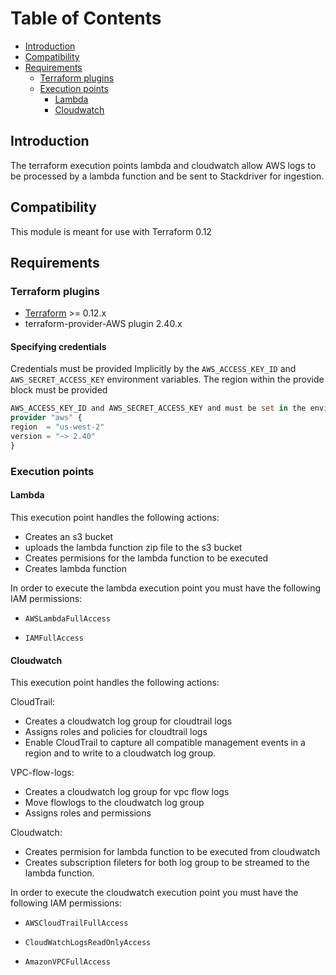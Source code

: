 # Table of Contents
<!-- TOC -->
 * [Introduction](#introduction)
 * [Compatibility](#Compatibility)
 * [Requirements](#Requirements)
    * [Terraform plugins](#Terraform-plugins)
    * [Execution points](Execution-points)
         * [Lambda](#Lambda)
         * [Cloudwatch](#Cloudwatch)
            
      
         
    
<!-- TOC -->
## Introduction

The terraform execution points lambda and cloudwatch allow AWS logs to be processed by a lambda function and be sent to Stackdriver for ingestion.

## Compatibility

This module is meant for use with Terraform 0.12

## Requirements

### Terraform plugins
- [Terraform](https://www.terraform.io/downloads.html) >= 0.12.x
- terraform-provider-AWS plugin 2.40.x

#### Specifying credentials
   
Credentials must be provided Implicitly by the `AWS_ACCESS_KEY_ID` and `AWS_SECRET_ACCESS_KEY` environment variables.
The region within the provide block must be provided
   ```terraform
   AWS_ACCESS_KEY_ID and AWS_SECRET_ACCESS_KEY and must be set in the environment before Terraform is run.
   provider "aws" {
   region  = "us-west-2"
   version = "~> 2.40"
   }
```
### Execution points

#### Lambda

This execution point handles the following actions:
- Creates an s3 bucket
- uploads the lambda function zip file to the s3 bucket
- Creates permisions for the lambda function to be executed
- Creates lambda function

In order to execute the lambda execution point you must have the following IAM permissions:

- `AWSLambdaFullAccess`

- `IAMFullAccess`

#### Cloudwatch
This execution point handles the following actions:

CloudTrail:
- Creates a cloudwatch log group for cloudtrail logs
- Assigns roles and policies for cloudtrail logs
- Enable CloudTrail to capture all compatible management events in a region and to write to a cloudwatch log group.

VPC-flow-logs:
- Creates a cloudwatch log group for vpc flow logs
- Move flowlogs to the cloudwatch log group
- Assigns roles and permissions 

Cloudwatch:
- Creates permision for lambda function to be executed from cloudwatch
- Creates subscription fileters for both log group to be streamed to the lambda function.

In order to execute the cloudwatch execution point you must have the following IAM permissions:

- `AWSCloudTrailFullAccess`

- `CloudWatchLogsReadOnlyAccess`

- `AmazonVPCFullAccess`
